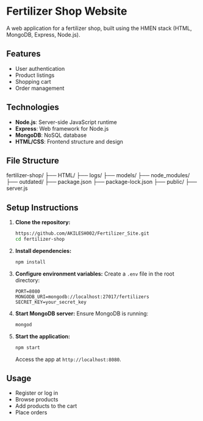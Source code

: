 # Fertilizer Shop Website

A web application for a fertilizer shop, built using the HMEN stack (HTML, MongoDB, Express, Node.js).

## Features

- User authentication
- Product listings
- Shopping cart
- Order management

## Technologies

- **Node.js**: Server-side JavaScript runtime
- **Express**: Web framework for Node.js
- **MongoDB**: NoSQL database
- **HTML/CSS**: Frontend structure and design

## File Structure

fertilizer-shop/
├── HTML/
├── logs/
├── models/
├── node_modules/
├── outdated/
├── package.json
├── package-lock.json
├── public/
├── server.js

## Setup Instructions

1. **Clone the repository:**
    ```bash
    https://github.com/AKILESH002/Fertilizer_Site.git
    cd fertilizer-shop
    ```

2. **Install dependencies:**
    ```bash
    npm install
    ```

3. **Configure environment variables:**
    Create a `.env` file in the root directory:
    ```env
    PORT=8080
    MONGODB_URI=mongodb://localhost:27017/fertilizers
    SECRET_KEY=your_secret_key
    ```

4. **Start MongoDB server:**
    Ensure MongoDB is running:
    ```bash
    mongod
    ```

5. **Start the application:**
    ```bash
    npm start
    ```
    Access the app at `http://localhost:8080`.

## Usage

- Register or log in
- Browse products
- Add products to the cart
- Place orders
